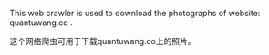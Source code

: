 This web crawler is used to download the photographs of website: quantuwang.co .

这个网络爬虫可用于下载quantuwang.co上的照片。